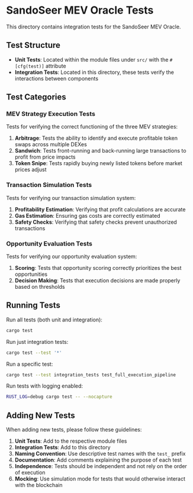 # SandoSeer MEV Oracle Tests

This directory contains integration tests for the SandoSeer MEV Oracle.

## Test Structure

- **Unit Tests**: Located within the module files under `src/` with the `#[cfg(test)]` attribute
- **Integration Tests**: Located in this directory, these tests verify the interactions between components

## Test Categories

### MEV Strategy Execution Tests

Tests for verifying the correct functioning of the three MEV strategies:

1. **Arbitrage**: Tests the ability to identify and execute profitable token swaps across multiple DEXes
2. **Sandwich**: Tests front-running and back-running large transactions to profit from price impacts
3. **Token Snipe**: Tests rapidly buying newly listed tokens before market prices adjust

### Transaction Simulation Tests

Tests for verifying our transaction simulation system:

1. **Profitability Estimation**: Verifying that profit calculations are accurate
2. **Gas Estimation**: Ensuring gas costs are correctly estimated
3. **Safety Checks**: Verifying that safety checks prevent unauthorized transactions

### Opportunity Evaluation Tests

Tests for verifying our opportunity evaluation system:

1. **Scoring**: Tests that opportunity scoring correctly prioritizes the best opportunities
2. **Decision Making**: Tests that execution decisions are made properly based on thresholds

## Running Tests

Run all tests (both unit and integration):

```bash
cargo test
```

Run just integration tests:

```bash
cargo test --test '*'
```

Run a specific test:

```bash
cargo test --test integration_tests test_full_execution_pipeline
```

Run tests with logging enabled:

```bash
RUST_LOG=debug cargo test -- --nocapture
```

## Adding New Tests

When adding new tests, please follow these guidelines:

1. **Unit Tests**: Add to the respective module files
2. **Integration Tests**: Add to this directory
3. **Naming Convention**: Use descriptive test names with the `test_` prefix
4. **Documentation**: Add comments explaining the purpose of each test
5. **Independence**: Tests should be independent and not rely on the order of execution
6. **Mocking**: Use simulation mode for tests that would otherwise interact with the blockchain 